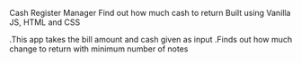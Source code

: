 Cash Register Manager
Find out how much cash to return
Built using Vanilla JS, HTML and CSS

.This app takes the bill amount and cash given as input
.Finds out how much change to return with minimum number of notes